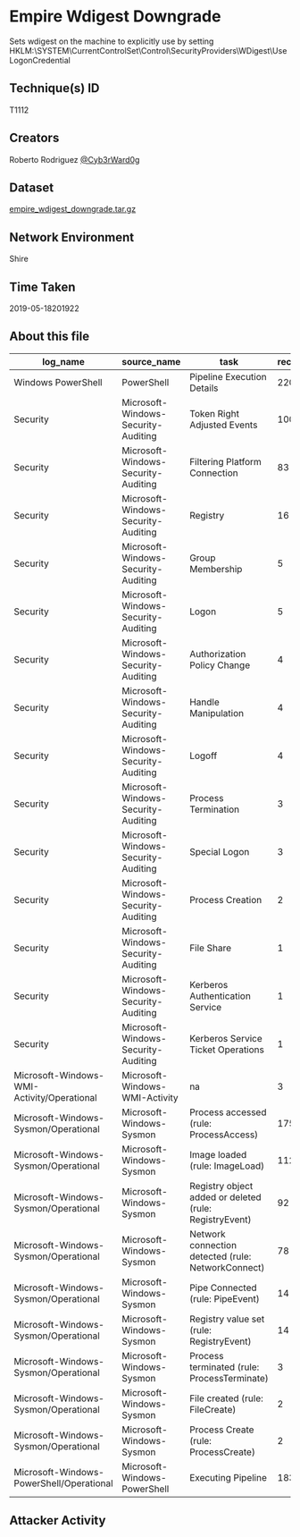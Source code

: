 # Empire Wdigest Downgrade

Sets wdigest on the machine to explicitly use by setting HKLM:\SYSTEM\CurrentControlSet\Control\SecurityProviders\WDigest\UseLogonCredential

## Technique(s) ID

T1112

## Creators

Roberto Rodriguez [@Cyb3rWard0g](https://twitter.com/Cyb3rWard0g)

## Dataset

[empire_wdigest_downgrade.tar.gz](./empire_wdigest_downgrade.tar.gz)

## Network Environment

Shire

## Time Taken

2019-05-18201922

## About this file

| log_name                                   | source_name                         | task                                                   |   record_number |
|--------------------------------------------|-------------------------------------|--------------------------------------------------------|-----------------|
| Windows PowerShell                         | PowerShell                          | Pipeline Execution Details                             |             220 |
| Security                                   | Microsoft-Windows-Security-Auditing | Token Right Adjusted Events                            |             100 |
| Security                                   | Microsoft-Windows-Security-Auditing | Filtering Platform Connection                          |              83 |
| Security                                   | Microsoft-Windows-Security-Auditing | Registry                                               |              16 |
| Security                                   | Microsoft-Windows-Security-Auditing | Group Membership                                       |               5 |
| Security                                   | Microsoft-Windows-Security-Auditing | Logon                                                  |               5 |
| Security                                   | Microsoft-Windows-Security-Auditing | Authorization Policy Change                            |               4 |
| Security                                   | Microsoft-Windows-Security-Auditing | Handle Manipulation                                    |               4 |
| Security                                   | Microsoft-Windows-Security-Auditing | Logoff                                                 |               4 |
| Security                                   | Microsoft-Windows-Security-Auditing | Process Termination                                    |               3 |
| Security                                   | Microsoft-Windows-Security-Auditing | Special Logon                                          |               3 |
| Security                                   | Microsoft-Windows-Security-Auditing | Process Creation                                       |               2 |
| Security                                   | Microsoft-Windows-Security-Auditing | File Share                                             |               1 |
| Security                                   | Microsoft-Windows-Security-Auditing | Kerberos Authentication Service                        |               1 |
| Security                                   | Microsoft-Windows-Security-Auditing | Kerberos Service Ticket Operations                     |               1 |
| Microsoft-Windows-WMI-Activity/Operational | Microsoft-Windows-WMI-Activity      | na                                                     |               3 |
| Microsoft-Windows-Sysmon/Operational       | Microsoft-Windows-Sysmon            | Process accessed (rule: ProcessAccess)                 |            1755 |
| Microsoft-Windows-Sysmon/Operational       | Microsoft-Windows-Sysmon            | Image loaded (rule: ImageLoad)                         |             112 |
| Microsoft-Windows-Sysmon/Operational       | Microsoft-Windows-Sysmon            | Registry object added or deleted (rule: RegistryEvent) |              92 |
| Microsoft-Windows-Sysmon/Operational       | Microsoft-Windows-Sysmon            | Network connection detected (rule: NetworkConnect)     |              78 |
| Microsoft-Windows-Sysmon/Operational       | Microsoft-Windows-Sysmon            | Pipe Connected (rule: PipeEvent)                       |              14 |
| Microsoft-Windows-Sysmon/Operational       | Microsoft-Windows-Sysmon            | Registry value set (rule: RegistryEvent)               |              14 |
| Microsoft-Windows-Sysmon/Operational       | Microsoft-Windows-Sysmon            | Process terminated (rule: ProcessTerminate)            |               3 |
| Microsoft-Windows-Sysmon/Operational       | Microsoft-Windows-Sysmon            | File created (rule: FileCreate)                        |               2 |
| Microsoft-Windows-Sysmon/Operational       | Microsoft-Windows-Sysmon            | Process Create (rule: ProcessCreate)                   |               2 |
| Microsoft-Windows-PowerShell/Operational   | Microsoft-Windows-PowerShell        | Executing Pipeline                                     |             183 |

## Attacker Activity